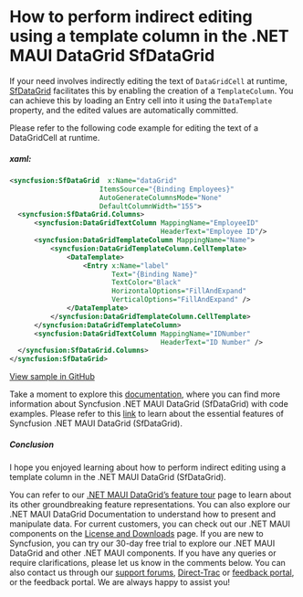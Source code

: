 # How to perform indirect editing using a template column in the .NET MAUI DataGrid SfDataGrid
If your need involves indirectly editing the text of `DataGridCell` at runtime, [SfDataGrid](https://www.syncfusion.com/maui-controls/maui-datagrid) facilitates this by enabling the creation of a `TemplateColumn`. You can achieve this by loading an Entry cell into it using the `DataTemplate` property, and the edited values are automatically committed.

Please refer to the following code example for editing the text of a DataGridCell at runtime.
##### xaml:
 ```XML
<syncfusion:SfDataGrid  x:Name="dataGrid"
                       ItemsSource="{Binding Employees}"
                       AutoGenerateColumnsMode="None"
                       DefaultColumnWidth="155">
   <syncfusion:SfDataGrid.Columns>
       <syncfusion:DataGridTextColumn MappingName="EmployeeID"
                                      HeaderText="Employee ID"/>
       <syncfusion:DataGridTemplateColumn MappingName="Name">
           <syncfusion:DataGridTemplateColumn.CellTemplate>
               <DataTemplate>
                   <Entry x:Name="label"
                          Text="{Binding Name}"
                          TextColor="Black"
                          HorizontalOptions="FillAndExpand"
                          VerticalOptions="FillAndExpand" />
               </DataTemplate>
           </syncfusion:DataGridTemplateColumn.CellTemplate>
       </syncfusion:DataGridTemplateColumn>
       <syncfusion:DataGridTextColumn MappingName="IDNumber"
                                      HeaderText="ID Number" />
   </syncfusion:SfDataGrid.Columns>
</syncfusion:SfDataGrid>
 ```
 

[View sample in GitHub](https://github.com/SyncfusionExamples/How-to-perform-indirect-editing-using-a-template-column-in-the-.NET-MAUI-DataGrid-SfDataGrid/tree/master)

Take a moment to explore this [documentation](https://help.syncfusion.com/maui/datagrid/overview), where you can find more information about Syncfusion .NET MAUI DataGrid (SfDataGrid) with code examples. Please refer to this [link](https://www.syncfusion.com/maui-controls/maui-datagrid) to learn about the essential features of Syncfusion .NET MAUI DataGrid (SfDataGrid).

##### Conclusion

I hope you enjoyed learning about how to perform indirect editing using a template column in the .NET MAUI DataGrid (SfDataGrid).

You can refer to our [.NET MAUI DataGrid’s feature tour](https://www.syncfusion.com/maui-controls/maui-datagrid) page to learn about its other groundbreaking feature representations. You can also explore our .NET MAUI DataGrid Documentation to understand how to present and manipulate data. For current customers, you can check out our .NET MAUI components on the [License and Downloads](https://www.syncfusion.com/account/downloads) page. If you are new to Syncfusion, you can try our 30-day free trial to explore our .NET MAUI DataGrid and other .NET MAUI components. If you have any queries or require clarifications, please let us know in the comments below. You can also contact us through our [support forums](https://www.syncfusion.com/forums), [Direct-Trac](https://support.syncfusion.com/account/login?ReturnUrl=%2Faccount%2Fconnect%2Fauthorize%2Fcallback%3Fclient_id%3Dc54e52f3eb3cde0c3f20474f1bc179ed%26redirect_uri%3Dhttps%253A%252F%252Fsupport.syncfusion.com%252Fagent%252Flogincallback%26response_type%3Dcode%26scope%3Dopenid%2520profile%2520agent.api%2520integration.api%2520offline_access%2520kb.api%26state%3D8db41f98953a4d9ba40407b150ad4cf2%26code_challenge%3DvwHoT64z2h21eP_A9g7JWtr3vp3iPrvSjfh5hN5C7IE%26code_challenge_method%3DS256%26response_mode%3Dquery) or [feedback portal](https://www.syncfusion.com/feedback/maui?control=sfdatagrid), or the feedback portal. We are always happy to assist you!
